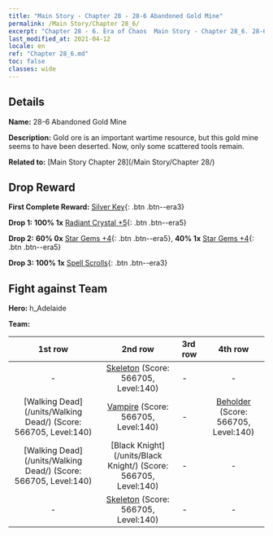 ```yaml
---
title: "Main Story - Chapter 28 - 28-6 Abandoned Gold Mine"
permalink: /Main Story/Chapter 28_6/
excerpt: "Chapter 28 - 6. Era of Chaos  Main Story - Chapter 28_6. 28-6 Abandoned Gold Mine"
last_modified_at: 2021-04-12
locale: en
ref: "Chapter 28_6.md"
toc: false
classes: wide
---
```


## Details

 **Name:** 28-6 Abandoned Gold Mine

 **Description:** Gold ore is an important wartime resource, but this gold mine seems to have been deserted. Now, only some scattered tools remain.

 **Related to:** [Main Story Chapter 28](/Main Story/Chapter 28/)

## Drop Reward

 **First Complete Reward:** [Silver Key](/Items/con_693/){: .btn .btn--era3}

 **Drop 1:** **100% 1x** [Radiant Crystal +5](/Items/mat_101/){: .btn .btn--era5}

 **Drop 2:** **60% 0x** [Star Gems +4](/Items/mat_93/){: .btn .btn--era5}, **40% 1x** [Star Gems +4](/Items/mat_93/){: .btn .btn--era5}

 **Drop 3:** **100% 1x** [Spell Scrolls](/Items/con_694/){: .btn .btn--era3}


## Fight against Team
 **Hero:** h_Adelaide

 **Team:**


  | 1st row | 2nd row | 3rd row | 4th row |
  |:----:|:----:|:----|:----:|
  | - | [Skeleton](/units/Skeleton/) (Score: 566705, Level:140)  | - | - |
  | [Walking Dead](/units/Walking Dead/) (Score: 566705, Level:140)  | [Vampire](/units/Vampire/) (Score: 566705, Level:140)  | - | [Beholder](/units/Beholder/) (Score: 566705, Level:140)  |
  | [Walking Dead](/units/Walking Dead/) (Score: 566705, Level:140)  | [Black Knight](/units/Black Knight/) (Score: 566705, Level:140)  | - | - |
  | - | [Skeleton](/units/Skeleton/) (Score: 566705, Level:140)  | - | - |


